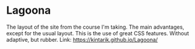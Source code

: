 # Lagoona
The layout of the site from the course I'm taking. The main advantages, except for the usual layout. This is the use of great CSS features. Without adaptive, but rubber. Link: 
https://kintarik.github.io/Lagoona/
